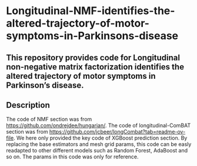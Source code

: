 # Longitudinal-NMF-identifies-the-altered-trajectory-of-motor-symptoms-in-Parkinsons-disease
This repository provides code for **Longitudinal non-negative matrix factorization identifies the altered trajectory of motor symptoms in Parkinson’s disease**.  
-------------------------
## Description  
The code of NMF section was from https://github.com/ondrejdee/hungarian/. The code of longitudinal-ComBAT section was from https://github.com/jcbeer/longCombat?tab=readme-ov-file. We here only provided the key code of XGBoost prediction section. By replacing the base estimators and mesh grid params, this code can be easly readapted to other different models such as Random Forest, AdaBoost and so on. The params in this code was only for reference.
